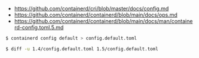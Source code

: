 * https://github.com/containerd/cri/blob/master/docs/config.md
* https://github.com/containerd/containerd/blob/main/docs/ops.md
* https://github.com/containerd/containerd/blob/main/docs/man/containerd-config.toml.5.md

```bash
$ containerd config default > config.default.toml
```

```bash
$ diff -u 1.4/config.default.toml 1.5/config.default.toml
```
